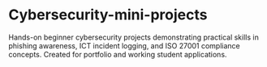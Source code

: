 # Cybersecurity-mini-projects
Hands-on beginner cybersecurity projects demonstrating practical skills in phishing awareness, ICT incident logging, and ISO 27001 compliance concepts. Created for portfolio and working student applications.
